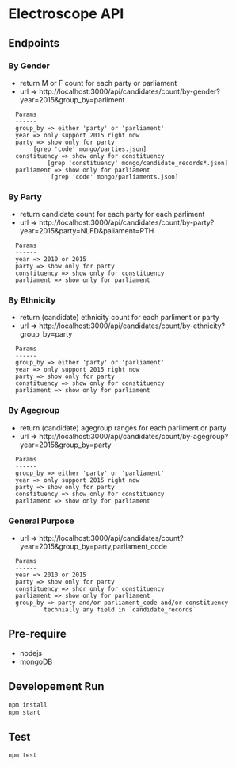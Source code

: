 Electroscope API
================
## Endpoints ###


### By Gender ###
* return M or F count for each party or parliament
*  url => http://localhost:3000/api/candidates/count/by-gender?year=2015&group_by=parliment

```
  Params
  ------
  group_by => either 'party' or 'parliament'
  year => only support 2015 right now
  party => show only for party
  	   [grep 'code' mongo/parties.json]
  constituency => show only for constituency
  	       [grep 'constituency' mongo/candidate_records*.json]
  parliament => show only for parliament
  	     	[grep 'code' mongo/parliaments.json]
```

### By Party ###
* return candidate count for each party for each parliment
*  url => http://localhost:3000/api/candidates/count/by-party?year=2015&party=NLFD&paliament=PTH

```
  Params
  ------
  year => 2010 or 2015
  party => show only for party
  constituency => show only for constituency
  parliament => show only for parliament
```

### By Ethnicity ###
* return (candidate) ethnicity count for each parliment or party
*  url => http://localhost:3000/api/candidates/count/by-ethnicity?group_by=party

```
  Params
  ------
  group_by => either 'party' or 'parliament'
  year => only support 2015 right now
  party => show only for party
  constituency => show only for constituency
  parliament => show only for parliament
```

### By Agegroup ###
* return (candidate) agegroup ranges for each parliment or party
*  url => http://localhost:3000/api/candidates/count/by-agegroup?year=2015&group_by=party

```
  Params
  ------
  group_by => either 'party' or 'parliament'
  year => only support 2015 right now
  party => show only for party
  constituency => show only for constituency
  parliament => show only for parliament
```

### General Purpose ###
*  url =>  http://localhost:3000/api/candidates/count?year=2015&group_by=party,parliament_code

```
  Params
  ------
  year => 2010 or 2015
  party => show only for party
  constituency => shor only for constituency
  parliament => show only for parliament
  group_by => party and/or parliament_code and/or constituency
	      technially any field in `candidate_records`
```

## Pre-require ##

- nodejs
- mongoDB

## Developement Run ##

```bash
npm install
npm start
```

## Test ##

```bash
npm test
```